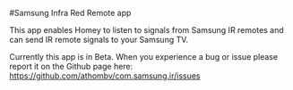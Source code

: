 #Samsung Infra Red Remote app

This app enables Homey to listen to signals from Samsung IR remotes and can send IR remote signals to your Samsung TV.

Currently this app is in Beta. When you experience a bug or issue please report it on the Github page here: https://github.com/athombv/com.samsung.ir/issues
